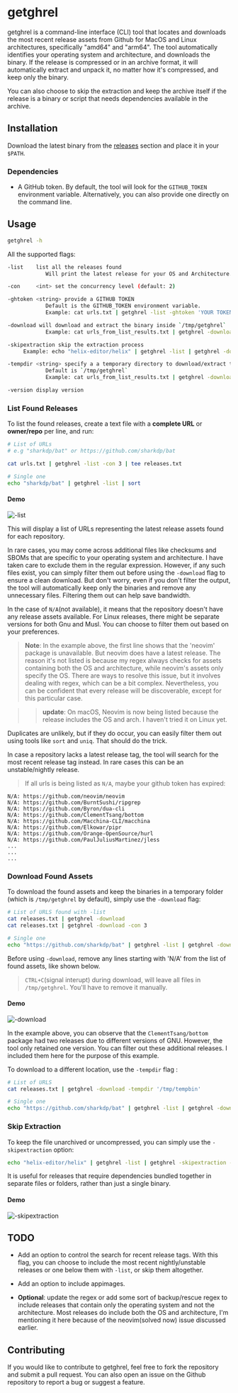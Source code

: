 # getghrel

getghrel is a command-line interface (CLI) tool that locates and downloads the most recent release assets from Github for MacOS and Linux architectures, specifically "amd64" and "arm64". The tool automatically identifies your operating system and architecture, and downloads the binary. If the release is compressed or in an archive format, it will automatically extract and unpack it, no matter how it's compressed, and keep only the binary.

You can also choose to skip the extraction and keep the archive itself if the release is a binary or script that needs dependencies available in the archive.

## Installation

Download the latest binary from the [releases](https://github.com/kavishgr/getghrel/releases) section and place it in your `$PATH`. 

### Dependencies

- A GitHub token. By default, the tool will look for the `GITHUB_TOKEN` environment variable. Alternatively, you can also provide one directly on the command line.

## Usage

```sh
getghrel -h
```

All the supported flags:

```sh
-list    list all the releases found
            Will print the latest release for your OS and Architecture.

-con     <int> set the concurrency level (default: 2)

-ghtoken <string> provide a GITHUB TOKEN
            Default is the GITHUB_TOKEN environment variable.
            Example: cat urls.txt | getghrel -list -ghtoken 'YOUR TOKEN' | sort

-download will download and extract the binary inside `/tmp/getghrel`
            Example: cat urls_from_list_results.txt | getghrel -download 

-skipextraction skip the extraction process
	 Example: echo "helix-editor/helix" | getghrel -list | getghrel -download -skipextraction

-tempdir <string> specify a a temporary directory to download/extract the binaries
            Default is `/tmp/getghrel`
            Example: cat urls_from_list_results.txt | getghrel -download -tempdir /tmp/test

-version display version
```

### List Found Releases

To list the found releases, create a text file with a **complete URL** or **owner/repo** per line, and run:

```sh
# List of URLs
# e.g "sharkdp/bat" or https://github.com/sharkdp/bat

cat urls.txt | getghrel -list -con 3 | tee releases.txt

# Single one
echo "sharkdp/bat" | getghrel -list | sort
```

#### Demo 

![-list](examples/list-flag.jpg)


This will display a list of URLs representing the latest release assets found for each repository.

In rare cases, you may come across additional files like checksums and SBOMs that are specific to your operating system and architecture. I have taken care to exclude them in the regular expression. However, if any such files exist, you can simply filter them out before using the `-download` flag to ensure a clean download. But don't worry, even if you don't filter the output, the tool will automatically keep only the binaries and remove any unnecessary files. Filtering them out can help save bandwidth.

In the case of `N/A`(not available), it means that the repository doesn't have any release assets available. For Linux releases, there might be separate versions for both Gnu and Musl. You can choose to filter them out based on your preferences.

> **Note**: In the example above, the first line shows that the 'neovim' package is unavailable. But neovim does have a latest release. The reason it's not listed is because my regex always checks for assets containing both the OS and architecture, while neovim's assets only specify the OS. There are ways to resolve this issue, but it involves dealing with regex, which can be a bit complex. Nevertheless, you can be confident that every release will be discoverable, except for this particular case.

>> **update**: On macOS, Neovim is now being listed because the release includes the OS and arch. I haven't tried it on Linux yet.

Duplicates are unlikely, but if they do occur, you can easily filter them out using tools like `sort` and `uniq`. That should do the trick.

In case a repository lacks a latest release tag, the tool will search for the most recent release tag instead. In rare cases this can be an unstable/nightly release.

> If all urls is being listed as `N/A`, maybe your github token has expired:

```
N/A: https://github.com/neovim/neovim
N/A: https://github.com/BurntSushi/ripgrep
N/A: https://github.com/Byron/dua-cli
N/A: https://github.com/ClementTsang/bottom
N/A: https://github.com/Macchina-CLI/macchina
N/A: https://github.com/Elkowar/pipr
N/A: https://github.com/Orange-OpenSource/hurl
N/A: https://github.com/PaulJuliusMartinez/jless
...
...
...
```

### Download Found Assets

To download the found assets and keep the binaries in a temporary folder (which is `/tmp/getghrel` by default), simply use the `-download` flag:

```sh
# List of URLS found with -list
cat releases.txt | getghrel -download
cat releases.txt | getghrel -download -con 3

# Single one
echo "https://github.com/sharkdp/bat" | getghrel -list | getghrel -download
```

Before using `-download`, remove any lines starting with 'N/A' from the list of found assets, like shown below.

> `CTRL+C`(signal interupt) during download, will leave all files in `/tmp/getghrel`. You'll have to remove it manually.

#### Demo 

![-download](examples/download-flag.jpg)


In the example above, you can observe that the `ClementTsang/bottom` package had two releases due to different versions of GNU. However, the tool only retained one version. You can filter out these additional releases. I included them here for the purpose of this example.

To download to a different location, use the `-tempdir` flag :

```sh
# List of URLS
cat releases.txt | getghrel -download -tempdir '/tmp/tempbin'

# Single one
echo "https://github.com/sharkdp/bat" | getghrel -list | getghrel -download -tempdir '/tmp/tempbin'
```

### Skip Extraction

To keep the file unarchived or uncompressed, you can simply use the `-skipextraction` option:

```sh
echo "helix-editor/helix" | getghrel -list | getghrel -skipextraction -download
```

It is useful for releases that require dependencies bundled together in separate files or folders, rather than just a single binary.

#### Demo 

![-skipextraction](examples/skipextraction-flag.jpg)

## TODO

- Add an option to control the search for recent release tags. With this flag, you can choose to include the most recent nightly/unstable releases or one below them with `-list`, or skip them altogether. 

- Add an option to include appimages.

- **Optional**: update the regex or add some sort of backup/rescue regex to include releases that contain only the operating system and not the architecture. Most releases do include both the OS and architecture, I'm mentioning it here because of the neovim(solved now) issue discussed earlier.

## Contributing

If you would like to contribute to getghrel, feel free to fork the repository and submit a pull request. You can also open an issue on the Github repository to report a bug or suggest a feature.

